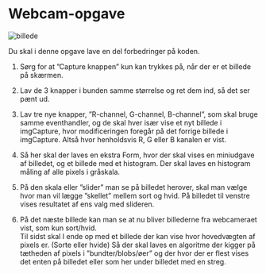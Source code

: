 # Webcam-opgave
![billede](https://user-images.githubusercontent.com/69769473/135424584-37f4123e-d8bb-4682-995e-ab72b5416ee8.png)

Du skal i denne opgave lave en del forbedringer på koden. 
1. Sørg for at ”Capture knappen” kun kan trykkes på, når der er et billede på skærmen.  

2. Lav de 3 knapper i bunden samme størrelse og ret dem ind, så det ser pænt ud.  

3. Lav tre nye knapper, ”R-channel, G-channel, B-channel”, som skal bruge samme eventhandler, 
og de skal hver især vise et nyt billede i imgCapture, hvor modificeringen foregår på det forrige billede i imgCapture. 
Altså hvor henholdsvis R, G eller B kanalen er vist.

4. Så her skal der laves en ekstra Form, hvor der skal vises en miniudgave af billedet, 
og et billede med et histogram. Der skal laves en histogram måling af alle pixels i gråskala.  

5. På den skala eller ”slider” man se på billedet herover, skal man vælge hvor man vil lægge ”skellet” mellem sort og hvid. 
På billedet til venstre vises resultatet af ens valg med slideren.

6. På det næste billede kan man se at nu bliver billederne fra webcameraet vist, som kun sort/hvid.   
Til sidst skal I ende op med et billede der kan vise hvor hovedvægten af pixels er. (Sorte eller hvide)  Så der skal laves en algoritme der kigger på tætheden af pixels i ”bundter/blobs/øer” og der hvor der 
er flest vises det enten på billedet eller som her under billedet med en streg.
